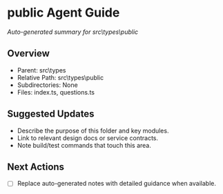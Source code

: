 ﻿# public Agent Guide
*Auto-generated summary for src\types\public*

## Overview
- Parent: src\types
- Relative Path: src\types\public
- Subdirectories: None
- Files: index.ts, questions.ts

## Suggested Updates
- Describe the purpose of this folder and key modules.
- Link to relevant design docs or service contracts.
- Note build/test commands that touch this area.

## Next Actions
- [ ] Replace auto-generated notes with detailed guidance when available.
